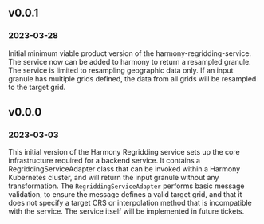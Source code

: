 ## v0.0.1
### 2023-03-28

Initial minimum viable product version of the harmony-regridding-service.  The
service now can be added to harmony to return a resampled granule. The service
is limited to resampling geographic data only. If an input granule has multiple
grids defined, the data from all grids will be resampled to the target grid.

## v0.0.0
### 2023-03-03

This initial version of the Harmony Regridding service sets up the core
infrastructure required for a backend service. It contains a RegriddingServiceAdapter
class that can be invoked within a Harmony Kubernetes cluster, and will return
the input granule without any transformation. The `RegriddingServiceAdapter` performs
basic message validation, to ensure the message defines a valid target grid,
and that it does not specify a target CRS or interpolation method that is
incompatible with the service. The service itself will be implemented in future
tickets.
